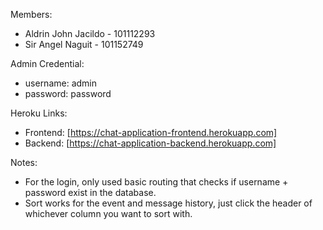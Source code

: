 Members:
  - Aldrin John Jacildo - 101112293
  - Sir Angel Naguit - 101152749

Admin Credential:
 - username: admin
 - password: password

Heroku Links:
 - Frontend: [https://chat-application-frontend.herokuapp.com]
 - Backend: [https://chat-application-backend.herokuapp.com]

Notes:
 - For the login, only used basic routing that checks if username + password exist in the database.
 - Sort works for the event and message history, just click the header of whichever column you want to sort with.
